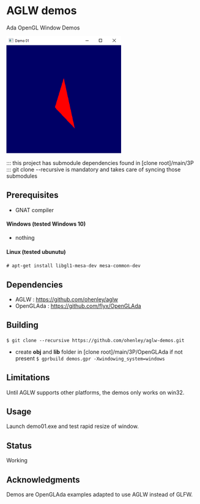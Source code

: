 # AGLW demos
Ada OpenGL Window Demos

![alt text](https://github.com/ohenley/aglw-demos/blob/master/demo01.png)

::: this project has submodule dependencies found in [clone root]/main/3P  
::: git clone --recursive is mandatory and takes care of syncing those submodules

## Prerequisites

- GNAT compiler

#### Windows (tested Windows 10)
- nothing

#### Linux (tested ubunutu)
```# apt-get install libgl1-mesa-dev mesa-common-dev```

## Dependencies

- AGLW : https://github.com/ohenley/aglw
- OpenGLAda : https://github.com/flyx/OpenGLAda

## Building

```$ git clone --recursive https://github.com/ohenley/aglw-demos.git```
- create __obj__ and __lib__ folder in [clone root]/main/3P/OpenGLAda if not present
```$ gprbuild demos.gpr -Xwindowing_system=windows```

## Limitations

Until AGLW supports other platforms, the demos only works on win32.

## Usage

Launch demo01.exe and test rapid resize of window.

## Status

Working

## Acknowledgments

Demos are OpenGLAda examples adapted to use AGLW instead of GLFW.
